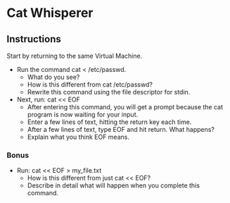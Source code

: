 # Cat Whisperer
## Instructions
Start by returning to the same Virtual Machine.
- Run the command cat < /etc/passwd.
  - What do you see?
  - How is this different from cat /etc/passwd?
  - Rewrite this command using the file descriptor for stdin.
- Next, run: cat << EOF
  - After entering this command, you will get a prompt because the cat program is now waiting for your input.
  - Enter a few lines of text, hitting the return key each time.
  - After a few lines of text, type EOF and hit return. What happens?
  - Explain what you think EOF means.
### Bonus
- Run: cat << EOF > my_file.txt
  - How is this different from just cat << EOF?
  - Describe in detail what will happen when you complete this command.
